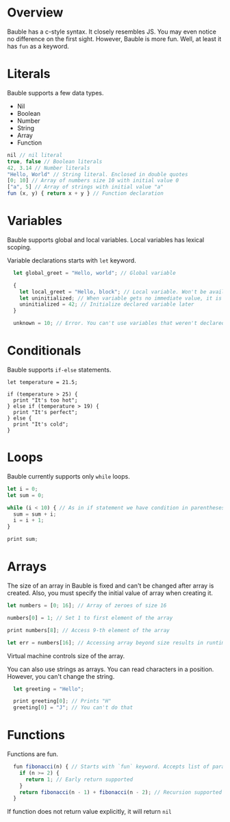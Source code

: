 # Overview

Bauble has a c-style syntax. 
It closely resembles JS. You may even notice no difference on the first sight.
However, Bauble is more fun.
Well, at least it has `fun` as a keyword.

# Literals

Bauble supports a few data types. 

* Nil
* Boolean
* Number
* String
* Array
* Function

```javascript {commentsType: "inline"}
nil // nil literal
true, false // Boolean literals
42, 3.14 // Number literals
"Hello, World" // String literal. Enclosed in double quotes
[0; 10] // Array of numbers size 10 with initial value 0
["a", 5] // Array of strings with initial value "a"
fun (x, y) { return x + y } // Function declaration
```

# Variables

Bauble supports global and local variables.
Local variables has lexical scoping. 

Variable declarations starts with `let` keyword.

```javascript {commentsType: "inline"}
  let global_greet = "Hello, world"; // Global variable

  {
    let local_greet = "Hello, block"; // Local variable. Won't be available after block ends
    let uninitialized; // When variable gets no immediate value, it is initialized to nil
    uninitialized = 42; // Initialize declared variable later
  }

  unknown = 10; // Error. You can't use variables that weren't declared
```

# Conditionals

Bauble supports `if-else` statements. 

```javacript {commentsType: "inline"}
let temperature = 21.5;

if (temperature > 25) {
  print "It's too hot";
} else if (temperature > 19) {
  print "It's perfect";
} else {
  print "It's cold";
}
```

# Loops

Bauble currently supports only `while` loops.

```javascript {commentsType: "inline"}
let i = 0;
let sum = 0;

while (i < 10) { // As in if statement we have condition in parentheses
  sum = sum + i;
  i = i + 1;
}  

print sum;
```

# Arrays

The size of an array in Bauble is fixed and can't be changed after array is created.
Also, you must specify the initial value of array when creating it.

```javascript {commentsType: "inline"}
let numbers = [0; 16]; // Array of zeroes of size 16

numbers[0] = 1; // Set 1 to first element of the array

print numbers[8]; // Access 9-th element of the array

let err = numbers[16]; // Accessing array beyond size results in runtime error
```

Virtual machine controls size of the array.

You can also use strings as arrays. You can read characters in a position.
However, you can't change the string.

```javascript {commentsType: "inline"}
  let greeting = "Hello";

  print greeting[0]; // Prints "H"
  greeting[0] = "J"; // You can't do that
```

# Functions

Functions are fun.

```javascript {commentsType: "inline"}
  fun fibonacci(n) { // Starts with `fun` keyword. Accepts list of parameters
    if (n >= 2) {
      return 1; // Early return supported
    }
    return fibonacci(n - 1) + fibonacci(n - 2); // Recursion supported
  }
```

If function does not return value explicitly, it will return `nil`

